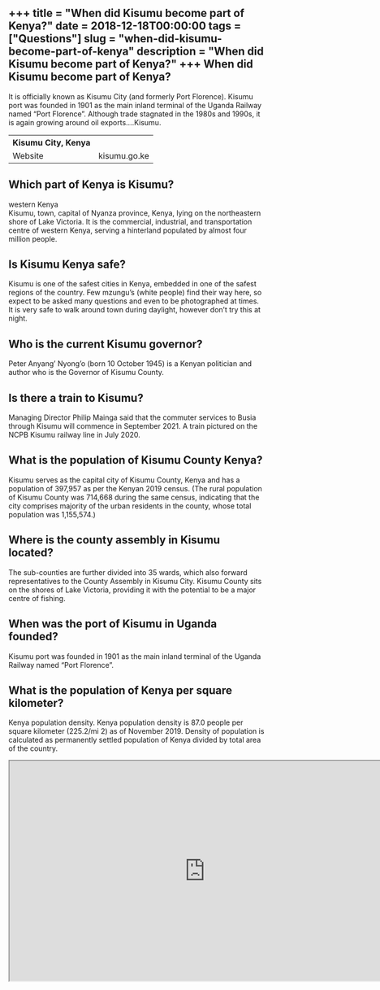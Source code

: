 +++
title = "When did Kisumu become part of Kenya?"
date = 2018-12-18T00:00:00
tags = ["Questions"]
slug = "when-did-kisumu-become-part-of-kenya"
description = "When did Kisumu become part of Kenya?"
+++
When did Kisumu become part of Kenya?
-------------------------------------

It is officially known as Kisumu City (and formerly Port Florence). Kisumu port was founded in 1901 as the main inland terminal of the Uganda Railway named “Port Florence”. Although trade stagnated in the 1980s and 1990s, it is again growing around oil exports….Kisumu.

<table><tr><th>Kisumu City, Kenya</th></tr><tr><td>Website</td><td>kisumu.go.ke</td></tr></table>

Which part of Kenya is Kisumu?
------------------------------

western Kenya  
Kisumu, town, capital of Nyanza province, Kenya, lying on the northeastern shore of Lake Victoria. It is the commercial, industrial, and transportation centre of western Kenya, serving a hinterland populated by almost four million people.

Is Kisumu Kenya safe?
---------------------

Kisumu is one of the safest cities in Kenya, embedded in one of the safest regions of the country. Few mzungu’s (white people) find their way here, so expect to be asked many questions and even to be photographed at times. It is very safe to walk around town during daylight, however don’t try this at night.

Who is the current Kisumu governor?
-----------------------------------

Peter Anyang’ Nyong’o (born 10 October 1945) is a Kenyan politician and author who is the Governor of Kisumu County.

Is there a train to Kisumu?
---------------------------

Managing Director Philip Mainga said that the commuter services to Busia through Kisumu will commence in September 2021. A train pictured on the NCPB Kisumu railway line in July 2020.

What is the population of Kisumu County Kenya?
----------------------------------------------

Kisumu serves as the capital city of Kisumu County, Kenya and has a population of 397,957 as per the Kenyan 2019 census. (The rural population of Kisumu County was 714,668 during the same census, indicating that the city comprises majority of the urban residents in the county, whose total population was 1,155,574.)

Where is the county assembly in Kisumu located?
-----------------------------------------------

The sub-counties are further divided into 35 wards, which also forward representatives to the County Assembly in Kisumu City. Kisumu County sits on the shores of Lake Victoria, providing it with the potential to be a major centre of fishing.

When was the port of Kisumu in Uganda founded?
----------------------------------------------

Kisumu port was founded in 1901 as the main inland terminal of the Uganda Railway named “Port Florence”.

What is the population of Kenya per square kilometer?
-----------------------------------------------------

Kenya population density. Kenya population density is 87.0 people per square kilometer (225.2/mi 2) as of November 2019. Density of population is calculated as permanently settled population of Kenya divided by total area of the country.

<iframe allow="accelerometer; autoplay; clipboard-write; encrypted-media; gyroscope; picture-in-picture" allowfullscreen="" class="__youtube_prefs__  epyt-is-override  no-lazyload" data-no-lazy="1" data-origheight="433" data-origwidth="770" data-skipgform_ajax_framebjll="" height="433" id="_ytid_31267" loading="lazy" src="https://www.youtube.com/embed/KDHEBjDxSj0?enablejsapi=1&autoplay=0&cc_load_policy=0&cc_lang_pref=&iv_load_policy=1&loop=0&modestbranding=0&rel=1&fs=1&playsinline=0&autohide=2&theme=dark&color=red&controls=1&" title="YouTube player" width="770"></iframe>